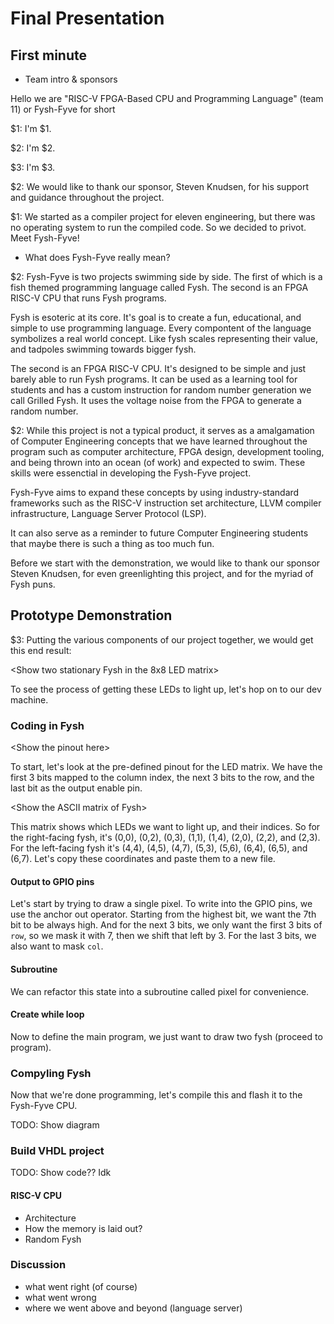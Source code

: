 # Final Presentation

## First minute

<!-- 1 minute intro showing the poster -->

- Team intro & sponsors

Hello we are "RISC-V FPGA-Based CPU and Programming Language" (team 11) or
Fysh-Fyve for short

<!-- Mention teammates and client (2) -->

$1: I'm $1.

$2: I'm $2.

$3: I'm $3.

$2: We would like to thank our sponsor, Steven Knudsen, for his support and
guidance throughout the project.

$1: We started as a compiler project for eleven engineering, but there was no
operating system to run the compiled code. So we decided to privot. Meet
Fysh-Fyve!

- What does Fysh-Fyve really mean?

<!-- Define project (5 subjective) -->

$2: Fysh-Fyve is two projects swimming side by side. The first of which is a
fish themed programming language called Fysh. The second is an FPGA RISC-V CPU
that runs Fysh programs.

Fysh is esoteric at its core. It's goal is to create a fun, educational, and
simple to use programming language. Every compontent of the language symbolizes
a real world concept. Like fysh scales representing their value, and tadpoles
swimming towards bigger fysh.

The second is an FPGA RISC-V CPU. It's designed to be simple and just barely
able to run Fysh programs. It can be used as a learning tool for students and
has a custom instruction for random number generation we call Grilled Fysh. It
uses the voltage noise from the FPGA to generate a random number.

$2: While this project is not a typical product, it serves as a amalgamation of
Computer Engineering concepts that we have learned throughout the program such
as computer architecture, FPGA design, development tooling, and being thrown
into an ocean (of work) and expected to swim. These skills were essenctial in
developing the Fysh-Fyve project.

Fysh-Fyve aims to expand these concepts by using industry-standard frameworks
such as the RISC-V instruction set architecture, LLVM compiler infrastructure,
Language Server Protocol (LSP).

<!-- Describe project expectations & outcome (10 subjective) -->

It can also serve as a reminder to future Computer Engineering students that
maybe there is such a thing as too much fun.

Before we start with the demonstration, we would like to thank our sponsor
Steven Knudsen, for even greenlighting this project, and for the myriad of Fysh
puns.

## Prototype Demonstration

$3: Putting the various components of our project together, we would get this
end result:

\<Show two stationary Fysh in the 8x8 LED matrix\>

To see the process of getting these LEDs to light up, let's hop on to our dev
machine.

<!-- Yeah, the 64x64 LED matrix is a work in progress. -->
<!---->
<!-- \<Show Swimming Fysh in the 64x64 LED matrix\> -->
<!---->
<!-- \<Pan to Raspberry Pi driving the 64x64 LED Matrix\> -->
<!---->
<!-- It's driven by a Raspberry Pi using an existing library. -->

<!-- 1 minute intro showing the poster -->
<!-- Mention teammates and client (2) -->
<!-- Define project (5 subjective) -->
<!-- Describe project expectations & outcome (10 subjective) -->
<!---->
<!-- 9-14 minute demonstration and presentation -->
<!-- Effective demo (20 subjective) -->
<!-- Mention what worked and didn’t work (4) -->
<!-- Mention future work (5 subjective) -->
<!-- Conclusion (4 subjective) -->
<!-- Each team member must speak -->
<!---->
<!-- Total marks available : 50 -->

### Coding in Fysh

\<Show the pinout here\>

To start, let's look at the pre-defined pinout for the LED matrix. We have the
first 3 bits mapped to the column index, the next 3 bits to the row, and the
last bit as the output enable pin.

\<Show the ASCII matrix of Fysh\>

This matrix shows which LEDs we want to light up, and their indices. So for the
right-facing fysh, it's (0,0), (0,2), (0,3), (1,1), (1,4), (2,0), (2,2), and
(2,3). For the left-facing fysh it's (4,4), (4,5), (4,7), (5,3), (5,6), (6,4),
(6,5), and (6,7). Let's copy these coordinates and paste them to a new file.

#### Output to GPIO pins

Let's start by trying to draw a single pixel. To write into the GPIO pins, we
use the anchor out operator. Starting from the highest bit, we want the 7th bit
to be always high. And for the next 3 bits, we only want the first 3 bits of
`row`, so we mask it with 7, then we shift that left by 3. For the last 3 bits,
we also want to mask `col`.

#### Subroutine

We can refactor this state into a subroutine called pixel for convenience.

#### Create while loop

Now to define the main program, we just want to draw two fysh (proceed to
program).

### Compyling Fysh

Now that we're done programming, let's compile this and flash it to the
Fysh-Fyve CPU.

TODO: Show diagram

### Build VHDL project

TODO: Show code?? Idk

#### RISC-V CPU

- Architecture
- How the memory is laid out?
- Random Fysh

### Discussion

- what went right (of course)
- what went wrong
- where we went above and beyond (language server)
